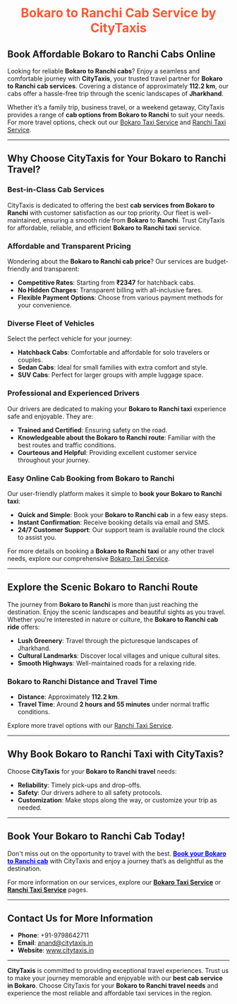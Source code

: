 <h1 style="text-align:center; color:#FF5733;">Bokaro to Ranchi Cab Service by CityTaxis</h1>

## <span>Book Affordable Bokaro to Ranchi Cabs Online</span>

Looking for reliable **Bokaro to Ranchi cabs**? Enjoy a seamless and comfortable journey with **CityTaxis**, your trusted travel partner for **Bokaro to Ranchi cab services**. Covering a distance of approximately **112.2 km**, our cabs offer a hassle-free trip through the scenic landscapes of **Jharkhand**.

Whether it’s a family trip, business travel, or a weekend getaway, CityTaxis provides a range of **cab options from Bokaro to Ranchi** to suit your needs. For more travel options, check out our [Bokaro Taxi Service](https://www.citytaxis.in/bokaro-taxi-service) and [Ranchi Taxi Service](https://www.citytaxis.in/ranchi-taxi-service).

---

## <span>Why Choose CityTaxis for Your Bokaro to Ranchi Travel?</span>

### Best-in-Class Cab Services

CityTaxis is dedicated to offering the best **cab services from Bokaro to Ranchi** with customer satisfaction as our top priority. Our fleet is well-maintained, ensuring a smooth ride from **Bokaro** to **Ranchi**. Trust CityTaxis for affordable, reliable, and efficient **Bokaro to Ranchi taxi** service.

### Affordable and Transparent Pricing

Wondering about the **Bokaro to Ranchi cab price**? Our services are budget-friendly and transparent:

- **Competitive Rates**: Starting from **₹2347** for hatchback cabs.
- **No Hidden Charges**: Transparent billing with all-inclusive fares.
- **Flexible Payment Options**: Choose from various payment methods for your convenience.

### Diverse Fleet of Vehicles

Select the perfect vehicle for your journey:

- **Hatchback Cabs**: Comfortable and affordable for solo travelers or couples.
- **Sedan Cabs**: Ideal for small families with extra comfort and style.
- **SUV Cabs**: Perfect for larger groups with ample luggage space.

### Professional and Experienced Drivers

Our drivers are dedicated to making your **Bokaro to Ranchi taxi** experience safe and enjoyable. They are:

- **Trained and Certified**: Ensuring safety on the road.
- **Knowledgeable about the Bokaro to Ranchi route**: Familiar with the best routes and traffic conditions.
- **Courteous and Helpful**: Providing excellent customer service throughout your journey.

### Easy Online Cab Booking from Bokaro to Ranchi

Our user-friendly platform makes it simple to **book your Bokaro to Ranchi taxi**:

- **Quick and Simple**: Book your **Bokaro to Ranchi cab** in a few easy steps.
- **Instant Confirmation**: Receive booking details via email and SMS.
- **24/7 Customer Support**: Our support team is available round the clock to assist you.

For more details on booking a **Bokaro to Ranchi taxi** or any other travel needs, explore our comprehensive [Bokaro Taxi Service](https://www.citytaxis.in/bokaro-taxi-service).

---

## <span>Explore the Scenic Bokaro to Ranchi Route</span>

The journey from **Bokaro to Ranchi** is more than just reaching the destination. Enjoy the scenic landscapes and beautiful sights as you travel. Whether you're interested in nature or culture, the **Bokaro to Ranchi cab ride** offers:

- **Lush Greenery**: Travel through the picturesque landscapes of Jharkhand.
- **Cultural Landmarks**: Discover local villages and unique cultural sites.
- **Smooth Highways**: Well-maintained roads for a relaxing ride.

### Bokaro to Ranchi Distance and Travel Time

- **Distance**: Approximately **112.2 km**.
- **Travel Time**: Around **2 hours and 55 minutes** under normal traffic conditions.

Explore more travel options with our [Ranchi Taxi Service](https://www.citytaxis.in/ranchi-taxi-service).

---

## <span>Why Book Bokaro to Ranchi Taxi with CityTaxis?</span>

Choose **CityTaxis** for your **Bokaro to Ranchi travel** needs:

- **Reliability**: Timely pick-ups and drop-offs.
- **Safety**: Our drivers adhere to all safety protocols.
- **Customization**: Make stops along the way, or customize your trip as needed.

---

## <span>Book Your Bokaro to Ranchi Cab Today!</span>

Don't miss out on the opportunity to travel with the best. **<a href="https://www.citytaxis.in/" style="color:blue; text-decoration:underline;">Book your Bokaro to Ranchi cab</a>** with CityTaxis and enjoy a journey that’s as delightful as the destination.

For more information on our services, explore our **[Bokaro Taxi Service](https://www.citytaxis.in/bokaro-taxi-service)** or **[Ranchi Taxi Service](https://www.citytaxis.in/ranchi-taxi-service)** pages.

---

## <span>Contact Us for More Information</span>

- **Phone**: +91-9798642711
- **Email**: <a href="mailto:anand@citytaxis.in" style="color:blue; text-decoration:underline;">anand@citytaxis.in</a>
- **Website**: <a href="https://www.citytaxis.in/" style="color:blue; text-decoration:underline;">www.citytaxis.in</a>

---

**CityTaxis** is committed to providing exceptional travel experiences. Trust us to make your journey memorable and enjoyable with our **best cab service in Bokaro**. Choose CityTaxis for your **Bokaro to Ranchi travel needs** and experience the most reliable and affordable taxi services in the region.
